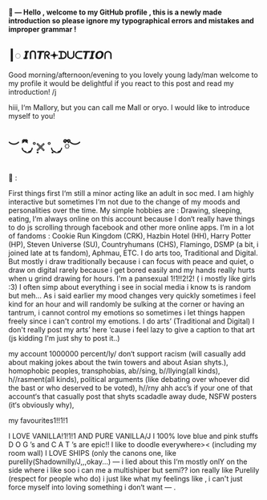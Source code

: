 #### 🍰 —  Hello , welcome to my GitHub profile , this is a newly made introduction so please ignore my typographical errors and mistakes and improper grammar !

## ┃◌ 𝙄ᑎ𝙏ᖇ𖥔ᗪᑌᑕ𝙏𝙄𝙊ᑎ

Good morning/afternoon/evening to you lovely young lady/man welcome to my profile it would be delightful if you react to this post and read my introduction! /j

hiii‚ I‘m Mallory‚ but you can call me Mall or oryo. I would like to introduce myself to you!

## ︶  ྀི◟  ͜◞˚̣̣̣𓏴 ˚̣̣̣◟  ͜◞ ྀི︶

📜 :

First things first I‘m still a minor acting like an adult in soc med.
 I am highly interactive but sometimes I‘m not due to the change of my moods and personalities over the time.
My simple hobbies are : Drawing‚ sleeping‚ eating‚ 
I‘m always online on this account because I don‘t really have things to do js scrolling through facebook and other more online apps.
I’m in a lot of fandoms : Cookie Run Kingdom (CRK)‚ Hazbin Hotel (HH)‚ Harry Potter (HP)‚ Steven Universe (SU)‚ Countryhumans (CHS)‚ Flamingo‚ DSMP (a bit‚ i joined late at ts fandom)‚ Aphmau‚ ETC.
I do arts too‚ Traditional and Digital. But mostly i draw traditionally because i can focus with peace and quiet‚ o draw on digital rarely because i get bored easily and my hands really hurts when u grind drawing for hours.
I'm a pansexual 1!1!!2!2!  ( i mostly like girls :3)
I often simp about everything i see in social media i know ts is random but meh...
As i said earlier my mood changes very quickly sometimes i feel kind for an hour and will randomly be sulking at the corner or having an tantrum, i cannot control my emotions so sometimes i let things happen freely since i can't control my emotions.
I do arts’ (Traditional and Digital) I don't really post my arts’ here ‘cause i feel lazy to give a caption to that art (js kidding I'm just shy to post it..)

my account 1000000 percent/ly/ don‘t support racism (will casually add about making jokes about the twin towers and about Asian shyts.)‚
homophobic peoples‚
transphobias‚
ab//sing‚ 
b//llying(all kinds)‚
h//rasment(all kinds)‚
political arguments (like debating over whoever did the bast or who deserved to be voted)‚
h//rny ahh acc’s if your one of that account‘s that casually post that shyts scadadle away dude‚
NSFW posters (it‘s obviously why)‚

my favourites1!!1!1

I LOVE VANILLA!1!1!1 AND PURE VANILLA/J
I 100% love blue and pink stuffs
D O G ’s and C A T ’s are epic!!
I like to doodle everywhere>< (including my room wall)
I LOVE SHIPS (only the canons one, like purelily(Shadownilly/J,,,okay...) — i lied about this I‘m mostly onlY on the side where i like soo i can me a multishiper but semi?? ion really like Purelily (respect for people who do) i just like what my feelings like ‚ i can't just force myself into loving something i don‘t want — .

